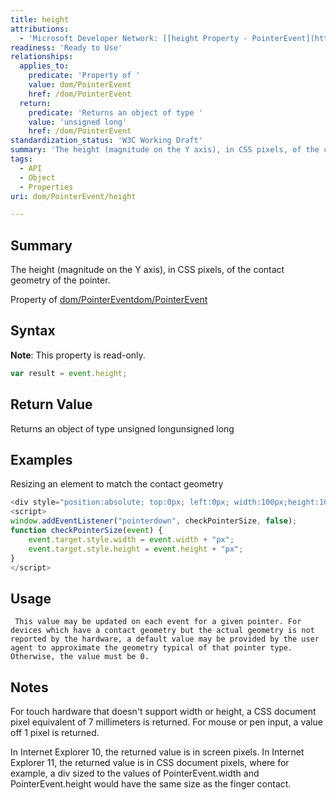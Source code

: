 ```yaml
---
title: height
attributions:
  - 'Microsoft Developer Network: [[height Property - PointerEvent](http://msdn.microsoft.com/en-us/library/ie/dn255064(v=vs.85).aspx) Article]'
readiness: 'Ready to Use'
relationships:
  applies_to:
    predicate: 'Property of '
    value: dom/PointerEvent
    href: /dom/PointerEvent
  return:
    predicate: 'Returns an object of type '
    value: 'unsigned long'
    href: /dom/PointerEvent
standardization_status: 'W3C Working Draft'
summary: 'The height (magnitude on the Y axis), in CSS pixels, of the contact geometry of the pointer.'
tags:
  - API
  - Object
  - Properties
uri: dom/PointerEvent/height

---
```

## Summary

The height (magnitude on the Y axis), in CSS pixels, of the contact geometry of the pointer.

Property of [dom/PointerEvent](/dom/PointerEvent)[dom/PointerEvent](/dom/PointerEvent)

## Syntax

**Note**: This property is read-only.

``` js
var result = event.height;
```

## Return Value

Returns an object of type unsigned longunsigned long

## Examples

Resizing an element to match the contact geometry

``` js
<div style="position:absolute; top:0px; left:0px; width:100px;height:100px;"></div>
<script>
window.addEventListener("pointerdown", checkPointerSize, false);
function checkPointerSize(event) {
    event.target.style.width = event.width + "px";
    event.target.style.height = event.height + "px";
}
</script>
```

## Usage

     This value may be updated on each event for a given pointer. For devices which have a contact geometry but the actual geometry is not reported by the hardware, a default value may be provided by the user agent to approximate the geometry typical of that pointer type. Otherwise, the value must be 0.

## Notes

For touch hardware that doesn't support width or height, a CSS document pixel equivalent of 7 millimeters is returned. For mouse or pen input, a value off 1 pixel is returned.

In Internet Explorer 10, the returned value is in screen pixels. In Internet Explorer 11, the returned value is in CSS document pixels, where for example, a div sized to the values of PointerEvent.width and PointerEvent.height would have the same size as the finger contact.

